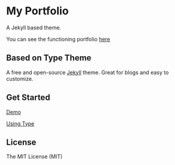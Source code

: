 # My Portfolio
A Jekyll based theme.

You can see the functioning portfolio [here](conkytom.com)


## Based on Type Theme

A free and open-source [Jekyll](https://jekyllrb.com) theme. Great for blogs and easy to customize.

## Get Started

[Demo](https://madebymunsters.github.io/Lannister/)

[Using Type](https://rohanchandra.github.io/project/type/)

## License
The MIT License (MIT)
